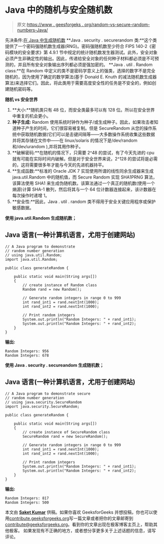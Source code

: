 # Java 中的随机与安全随机数

> 原文:[https://www . geesforgeks . org/random-vs-secure-random-numbers-Java/](https://www.geeksforgeeks.org/random-vs-secure-random-numbers-java/)

先决条件:[在 Java 中生成随机数](https://www.geeksforgeeks.org/generating-random-numbers-in-java/)
**Java . security . securerandom 类:**这个类提供了一个密码强随机数生成器(RNG)。密码强随机数至少符合 FIPS 140-2《密码模块的安全要求》第 4.9.1 节中规定的统计随机数发生器测试。此外，安全对象必须产生非确定性的输出。因此，传递给安全对象的任何种子材料都必须是不可预测的，并且所有安全对象输出序列都必须是强加密的。
**Java . util . Random class:**在 Random 中定义的类不是密码学意义上的强类，选择的数字不是完全随机的，因为使用了确定的数学算法(基于 Donald E. Knuth 的减法随机数生成器算法)来选择它们。因此，将此类用于需要高度安全性的任务是不安全的，例如创建随机密码等。

**随机 vs 安全世界**

1.  **大小:**随机类只有 48 位，而安全类最多可以有 128 位。所以在安全世界中重复的机会更小。
2.  **种子生成:** Random 使用系统时钟作为种子/或生成种子。因此，如果攻击者知道种子产生的时间，它们很容易被复制。但是 SecureRandom 从您的操作系统中获取随机数据(它们可以是击键间隔等——大多数操作系统收集这些数据并将其存储在文件中——在 linux/solaris 的情况下是/dev/random 和/dev/urandom ),并将其用作种子。
3.  **破解密码:**在随机的情况下，只需要 2^48 的尝试，有了今天先进的 cpu 就有可能在实际时间内破解。但是对于安全世界来说，2^128 的尝试将是必需的，这将需要很多年才能与今天的先进机器持平。
4.  **生成函数:**标准的 Oracle JDK 7 实现使用所谓的线性同余生成器来生成 java.util.Random 中的随机值，而 Secure Random 实现 SHA1PRNG 算法，该算法使用 SHA1 来生成伪随机数。该算法通过一个真正的随机数(使用一个熵源)计算 SHA-1 散列，然后将其与一个 64 位计数器连接起来，该计数器在每次操作时递增 1。
5.  **安全性:**因此，Java . util . random 类不得用于安全关键应用程序或保护敏感数据。

**使用 java.util.Random 生成随机数；**

## Java 语言(一种计算机语言，尤用于创建网站)

```
// A Java program to demonstrate
// random number generation
// using java.util.Random;
import java.util.Random;

public class generateRandom {

    public static void main(String args[])
    {
        // create instance of Random class
        Random rand = new Random();

        // Generate random integers in range 0 to 999
        int rand_int1 = rand.nextInt(1000);
        int rand_int2 = rand.nextInt(1000);

        // Print random integers
        System.out.println("Random Integers: " + rand_int1);
        System.out.println("Random Integers: " + rand_int2);
    }
}
```

**输出:**

```
Random Integers: 956
Random Integers: 678

```

**使用 Java . security . secureandom 生成随机数；**

## Java 语言(一种计算机语言，尤用于创建网站)

```
// A Java program to demonstrate secure
// random number generation
// using java.security.SecureRandom
import java.security.SecureRandom;

public class generateRandom {

    public static void main(String args[])
    {
        // create instance of SecureRandom class
        SecureRandom rand = new SecureRandom();

        // Generate random integers in range 0 to 999
        int rand_int1 = rand.nextInt(1000);
        int rand_int2 = rand.nextInt(1000);

        // Print random integers
        System.out.println("Random Integers: " + rand_int1);
        System.out.println("Random Integers: " + rand_int2);
    }
}
```

**输出:**

```
Random Integers: 817
Random Integers: 500

```

本文由 [**Saket Kumar**](https://www.facebook.com/saketkumar95) 供稿。如果你喜欢 GeeksforGeeks 并想投稿，你也可以使用[contribute.geeksforgeeks.org](http://contribute.geeksforgeeks.org)写一篇文章或者把你的文章邮寄到 contribute@geeksforgeeks.org。看到你的文章出现在极客博客主页上，帮助其他极客。
如果发现有不正确的地方，或者想分享更多关于上述话题的信息，请写评论。